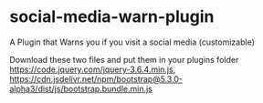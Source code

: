 # social-media-warn-plugin
A Plugin that Warns you if you visit a social media (customizable)


Download these two files and put them in your plugins folder
    https://code.jquery.com/jquery-3.6.4.min.js,
    https://cdn.jsdelivr.net/npm/bootstrap@5.3.0-alpha3/dist/js/bootstrap.bundle.min.js